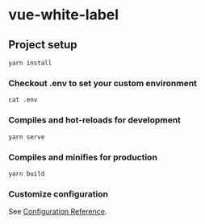 # vue-white-label

## Project setup
```
yarn install
```
### Checkout .env to set your custom environment
```
cat .env
```

### Compiles and hot-reloads for development
```
yarn serve
```

### Compiles and minifies for production
```
yarn build
```

### Customize configuration
See [Configuration Reference](https://cli.vuejs.org/config/).
